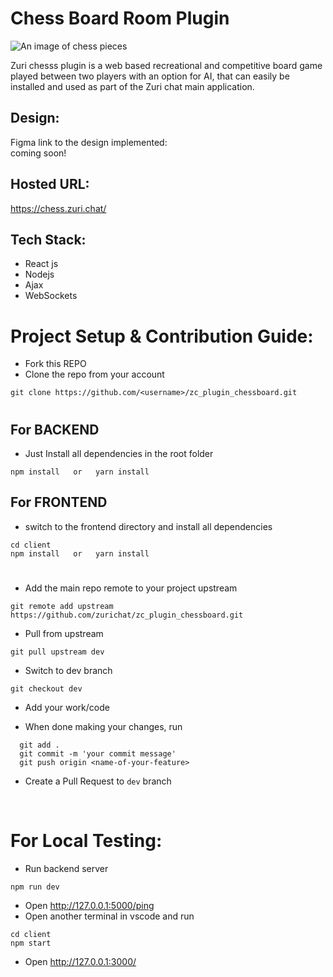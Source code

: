 # Chess Board Room Plugin

<img src="https://raw.githubusercontent.com/eni4sure/zc_plugin_chessboard/2e0f029fb0c05eaea0206f46b17ce4722adca9df/images/chesspieces.jpg" alt="An image of chess pieces"/>

Zuri chesss plugin is a web based recreational and competitive board game played between two players with an option for AI, that can easily be installed and used as part of the Zuri chat main application.

## Design:
Figma link to the design implemented:
<br>
 coming soon!

## Hosted URL:
https://chess.zuri.chat/

## Tech Stack:
 - React js
 - Nodejs
 - Ajax
 - WebSockets

# Project Setup & Contribution Guide:
 - Fork this REPO
 - Clone the repo from your account
 ``` 
 git clone https://github.com/<username>/zc_plugin_chessboard.git
 ```

#
## For BACKEND

 - Just Install all dependencies in the root folder
 ``` 
 npm install   or   yarn install  
 ```

## For FRONTEND

 - switch to the frontend directory and install all dependencies
 ``` 
 cd client 
 npm install   or   yarn install 
 ```
#

 - Add the main repo remote to your project upstream
 ```
 git remote add upstream https://github.com/zurichat/zc_plugin_chessboard.git
 ```

 - Pull from upstream
 ```
 git pull upstream dev
 ```

 - Switch to dev branch
 ```
 git checkout dev
 ```

 - Add your work/code

 - When done making your changes, run
```
  git add .
  git commit -m 'your commit message'
  git push origin <name-of-your-feature>
```

 - Create a Pull Request to `` dev `` branch

<br>

  # For Local Testing:
 - Run backend server
 ```
 npm run dev
 ```
 - Open http://127.0.0.1:5000/ping
 - Open another terminal in vscode and run
 ```
 cd client
 npm start
 ```
 - Open http://127.0.0.1:3000/
